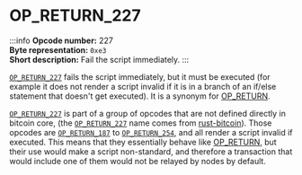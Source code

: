 # OP_RETURN_227
:::info
**Opcode number:** 227  
**Byte representation:** `0xe3`  
**Short description:** Fail the script immediately.
:::

[`OP_RETURN_227`](./OP_RETURN_227.md) fails the script immediately, but it must be executed (for example it does not render a script invalid if it is in a branch of an if/else statement that doesn't get executed). It is a synonym for [OP_RETURN](./OP_RETURN.md).

[`OP_RETURN_227`](./OP_RETURN_227.md) is part of a group of opcodes that are not defined directly in bitcoin core, (the [`OP_RETURN_227`](./OP_RETURN_227.md) name comes from [rust-bitcoin](https://docs.rs/bitcoin/latest/src/bitcoin/blockdata/opcodes.rs.html)). Those opcodes are [`OP_RETURN_187`](./OP_RETURN_187.md) to [`OP_RETURN_254`](./OP_RETURN_254.md), and all render a script invalid if executed. This means that they essentially behave like [OP_RETURN](./OP_RETURN.md), but their use would make a script non-standard, and therefore a transaction that would include one of them would not be relayed by nodes by default.
